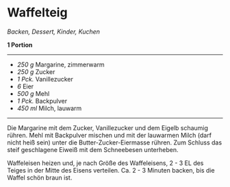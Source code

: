 # Waffelteig

*Backen, Dessert, Kinder, Kuchen*

**1 Portion**

---

- *250 g* Margarine, zimmerwarm
- *250 g* Zucker
- *1 Pck.* Vanillezucker
- *6* Eier
- *500 g* Mehl
- *1 Pck.* Backpulver
- *450 ml* Milch, lauwarm

---

Die Margarine mit dem Zucker, Vanillezucker und dem Eigelb schaumig rühren. Mehl mit Backpulver mischen und mit der lauwarmen Milch (darf nicht heiß sein) unter die Butter-Zucker-Eiermasse rühren. Zum Schluss das steif geschlagene Eiweiß mit dem Schneebesen unterheben.

Waffeleisen heizen und, je nach Größe des Waffeleisens, 2 - 3 EL des Teiges in der Mitte des Eisens verteilen. Ca. 2 - 3 Minuten backen, bis die Waffel schön braun ist.